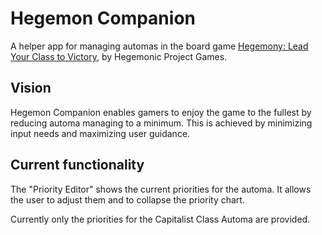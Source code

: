 # Hegemon Companion

A helper app for managing automas in the board game [Hegemony: Lead Your Class to Victory](https://hegemonicproject.com/games/strategy/hegemony/), by Hegemonic Project Games.

## Vision

Hegemon Companion enables gamers to enjoy the game to the fullest by reducing automa managing to a minimum. 
This is achieved by minimizing input needs and maximizing user guidance.

## Current functionality

The "Priority Editor" shows the current priorities for the automa. It allows the user to adjust them and to collapse the priority chart.

Currently only the priorities for the Capitalist Class Automa are provided.